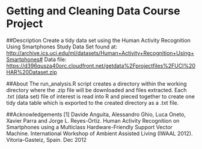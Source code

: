# Getting and Cleaning Data Course Project

##Description
Create a tidy data set using the Human Activity Recognition Using Smartphones Study Data Set found at: 
http://archive.ics.uci.edu/ml/datasets/Human+Activity+Recognition+Using+Smartphones#
Data file:
https://d396qusza40orc.cloudfront.net/getdata%2Fprojectfiles%2FUCI%20HAR%20Dataset.zip

##About
The run_analysis.R script creates a directory within the working directory where the .zip file will be downloaded and files extracted.
Each .txt (data set) file of interest is read into R and pieced together to create one tidy data table which is exported to the created directory as a .txt file.

##Acknowledgements
[1] Davide Anguita, Alessandro Ghio, Luca Oneto, Xavier Parra and Jorge L. Reyes-Ortiz. Human Activity Recognition on Smartphones using a Multiclass Hardware-Friendly Support Vector Machine. International Workshop of Ambient Assisted Living (IWAAL 2012). Vitoria-Gasteiz, Spain. Dec 2012